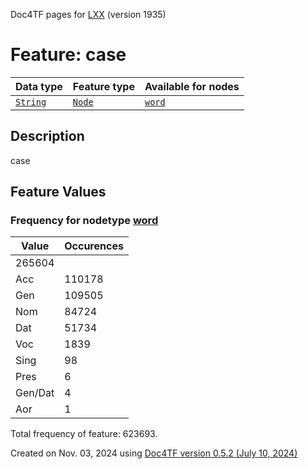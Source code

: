 Doc4TF pages for [LXX](https://github.com/CenterBLC/LXX) (version 1935)
# Feature: case
Data type|Feature type|Available for nodes
---|---|---
[`String`](featuresbydatatype.md#string)|[`Node`](featuresbytype.md#node)| [`word`](featuresbynodetype.md#word) 
## Description
case
## Feature Values
### Frequency for nodetype [word](featuresbynodetype.md#word)
Value|Occurences
---|---
|265604
Acc|110178
Gen|109505
Nom|84724
Dat|51734
Voc|1839
Sing|98
Pres|6
Gen/Dat|4
Aor|1

Total frequency of feature: 623693.
  

Created on Nov. 03, 2024 using [Doc4TF version 0.5.2 (July 10, 2024)](https://github.com/tonyjurg/Doc4TF/blob/main/CreateFeatureDoc.ipynb) 